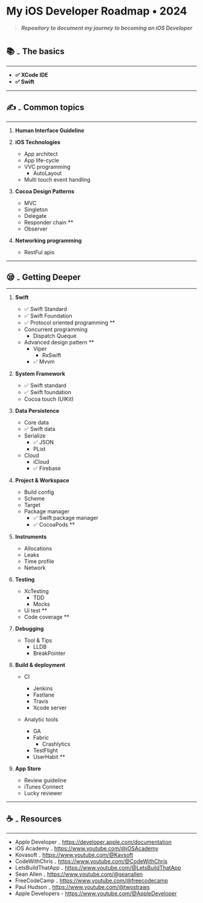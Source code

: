 # My iOS Developer Roadmap • 2024
>***Repository to document my journey to becoming an iOS Developer***
#
## 📚 ₋ **The basics**
---

- **✅ XCode IDE**
- **✅ Swift**

---
## ✍️ ₋ **Common topics**
---

1. **Human Interface Guideline**
2. **iOS Technologies**

	  - App architect
	  - App life-cycle
	  - VVC programming
 		- AutoLayout
	  - Multi touch event handling

3. **Cocoa Design Patterns**

    - MVC
    - Singleton
    - Delegate
    - Responder chain **
    - Observer

4. **Networking programming**

    - RestFul apis

---
## 😪 ₋ **Getting Deeper**
---

1. **Swift**

	  - ✅ Swift Standard
	  - ✅ Swift Foundation
	  - ✅ Protocol oriented programming **
	  - Concurrent programming
      	- Dispatch Queque
    - Advanced design pattern **
      	- Viper
        	- RxSwift
        - ✅ Mvvm

2. **System Framework**

    - ✅ Swift standard
    - ✅ Swift foundation
    - Cocoa touch (UIKit)

3. **Data Persistence**

    - Core data
    - ✅ Swift data
    - Serialize
    	- ✅ JSON
    	- PList
    - Cloud
    	- iCloud
    	- ✅ Firebase

4. **Project & Workspace**

    - Build config
    - Scheme
    - Target
    - Package manager
	    - ✅ Swift package manager
	    - ✅ CocoaPods **

5. **Instruments**

    - Allocations
    - Leaks
    - Time profile
    - Network

6. **Testing**

    - XcTesting
    	- TDD
    	- Mocks
    - Ui test **
    - Code coverage **

7. **Debugging**

    - Tool & Tips
      - LLDB
      - BreakPointer

8. **Build & deployment**

    - CI
      - Jenkins
      - Fastlane
      - Travis
      - Xcode server

    - Analytic tools
	    - GA
	    - Fabric
	   		- Crashlytics
	    - TestFlight
	    - UserHabit **

9. **App Store**

    - Review guideline
    - iTunes Connect
    - Lucky reviewer

---
## ☕️ ₋ **Resources**
---
- Apple Developer ₋ https://developer.apple.com/documentation
- iOS Academy ₋ https://www.youtube.com/@iOSAcademy
- Kovasoft ₋ https://www.youtube.com/@Kavsoft
- CodeWithChris ₋ https://www.youtube.com/@CodeWithChris
- LetsBuildThatApp ₋ https://www.youtube.com/@LetsBuildThatApp
- Sean Allen ₋ https://www.youtube.com/@seanallen
- FreeCodeCamp ₋ https://www.youtube.com/@freecodecamp
- Paul Hudson ₋ https://www.youtube.com/@twostraws
- Apple Developers - https://www.youtube.com/@AppleDeveloper

